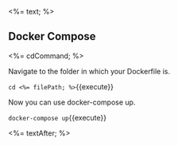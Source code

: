 <%= text; %>

## Docker Compose

<%= cdCommand; %>

Navigate to the folder in which your Dockerfile is. 

`cd <%= filePath; %>`{{execute}}

Now you can use docker-compose up.

`docker-compose up`{{execute}}

<%= textAfter; %>